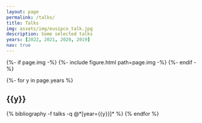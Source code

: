 ```yaml
---
layout: page
permalink: /talks/
title: Talks
img: assets/img/eusipco_talk.jpg
description: Some selected talks
years: [2022, 2021, 2020, 2019]
nav: true
---
```


{%- if page.img -%}
  {%- include figure.html 
    path=page.img -%}
{%- endif -%}

<!-- _pages/publications.md -->
<div class="publications">

{%- for y in page.years %}
  <h2 class="year">{{y}}</h2>
  {% bibliography -f talks -q @*[year={{y}}]* %}
{% endfor %}

</div>
